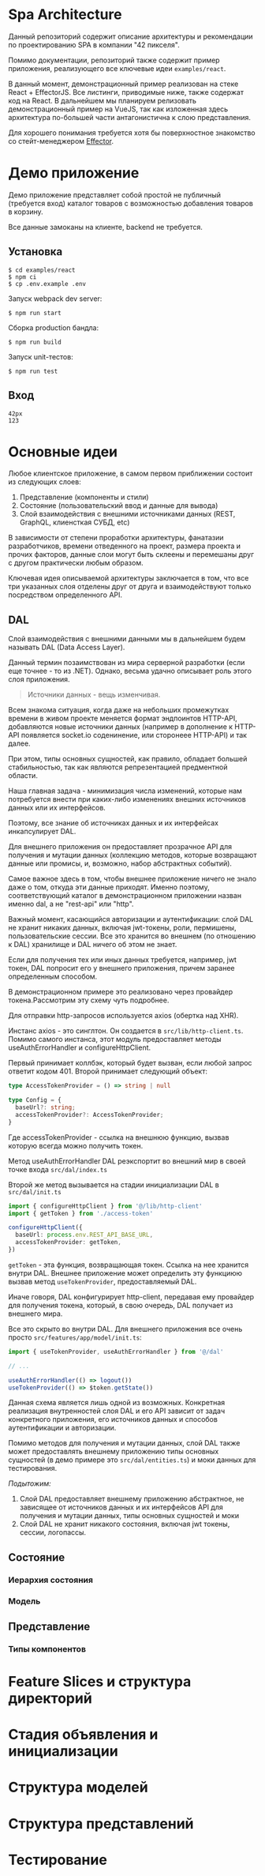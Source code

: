 # Spa Architecture

Данный репозиторий содержит описание архитектуры и рекомендации по проектированию SPA в компании "42 пикселя".

Помимо документации, репозиторий также содержит пример приложения, реализующего все ключевые идеи ```examples/react```.

В данный момент, демонстрационный пример реализован на стеке React + EffectorJS. Все листинги, приводимые ниже, также содержат код на React. 
В дальнейшем мы планируем релизовать  демонстрационный пример на VueJS, так как изложенная здесь архитектура по-большей части антагонистична к слою представления.

Для хорошего понимания требуется хотя бы поверхностное знакомство со стейт-менеджером  [Effector](https://effector.now.sh/docs/introduction/installation).

# Демо приложение

Демо приложение представляет собой простой не публичный (требуется вход) каталог товаров с возможностью добавления товаров в корзину. 

Все данные замоканы на клиенте, backend не требуется.

## Установка

```
$ cd examples/react
$ npm ci
$ cp .env.example .env
```

Запуск webpack dev server:
```
$ npm run start
```

Сборка production бандла:
```
$ npm run build
```
Запуск unit-тестов:
```
$ npm run test
```

## Вход 
```
42px
123
```

# Основные идеи

Любое клиентское приложение, в самом первом приближении состоит из следующих слоев:

1. Представление (компоненты и стили)
2. Состояние (пользовательский ввод и данные для вывода)
3. Слой взаимодействия с внешними источниками данных (REST, GraphQL, клиенсткая СУБД, etc)

В зависимости от степени проработки архитектуры, фанатазии разработчиков, времени отведенного на проект, размера проекта и прочих факторов, данные слои могут быть склеены и перемешаны друг с другом практически любым образом. 

Ключевая идея описываемой архитектуры заключается в том, что все три указанных слоя отделены друг от друга и взаимодействуют только посредством определенного API.

## DAL 

Слой взаимодействия с внешними данными мы в дальнейшем будем называть DAL (Data Access Layer). 

Данный термин позаимствован из мира серверной разработки (если еще точнее - то из .NET). Однако, весьма удачно описывает роль этого слоя приложения. 

> Источники данных - вещь изменчивая. 

Всем знакома ситуация, когда даже на небольших промежутках времени в живом проекте меняется формат эндпоинтов HTTP-API, добавляются новые источники данных (например в дополнение к HTTP-API появляется socket.io соденинение, или сторонеее HTTP-API) и так далее. 

При этом, типы основных сущностей, как правило, обладает большей стабильностью, так как являются репрезентацией предментной области. 

Наша главная задача - минимизация числа изменений, которые нам потребуется внести при каких-либо изменениях внешних источников данных или их интерфейсов. 

Поэтому, все знание об источниках данных и их интерфейсах инкапсулирует DAL. 

Для внешнего приложения он предоставляет прозрачное API для получения и мутации данных (коллекцию методов, которые возвращают данные или промисы, и, возможно, набор абстрактных событий). 

Самое важное здесь в том, чтобы внешнее приложение ничего не знало даже о том, откуда эти данные приходят. Именно поэтому, соответствующий каталог в демонстрационном приложении назван именно dal, а не "rest-api" или "http". 

Важный момент, касающийся авторизации и аутентификации: слой DAL не хранит никаких данных, включая jwt-токены, роли, пермишены, пользовательские сессии. Все это хранится во внешнем (по отношению к DAL) хранилище и DAL ничего об этом не знает.

Если для получения тех или иных данных требуется, например, jwt токен, DAL попросит его у внешнего приложения, причем заранее определенным способом.

В демонстрационном примере это реализовано через провайдер токена.Рассмотрим эту схему чуть подробнее.

Для отправки http-запросов используется axios (обертка над XHR).

Инстанс axios - это синглтон. Он создается в ```src/lib/http-client.ts```. Помимо самого инстанса, этот модуль предоставляет методы useAuthErrorHandler и configureHttpClient.

Первый принимает коллбэк, который будет вызван, если любой запрос ответит кодом 401. 
Второй принимает следующий объект:

```typescript
type AccessTokenProvider = () => string | null

type Config = {
  baseUrl?: string;
  accessTokenProvider?: AccessTokenProvider;
}
```

Где accessTokenProvider - ссылка на внешнюю функцию, вызвав которую всегда можно получить токен.

Метод useAuthErrorHandler DAL реэкспортит во внешний мир в своей точке входа ```src/dal/index.ts```

Второй же метод вызывается на стадии инициализации DAL в ```src/dal/init.ts```

```typescript
import { configureHttpClient } from '@/lib/http-client'
import { getToken } from './access-token'

configureHttpClient({
  baseUrl: process.env.REST_API_BASE_URL,
  accessTokenProvider: getToken,
})
```

```getToken``` - эта функция, возвращающая токен. Ссылка на нее хранится внутри DAL. Внешнее приложение может определить эту функциюю вызвав метод ```useTokenProvider```, предоставляемый DAL. 

Иначе говоря, DAL конфигурирует http-client, передавая ему провайдер для получения токена, который, в свою очередь, DAL получает из внешнего мира. 

Все это скрыто во внутри DAL. Для внешнего приложения все очень просто ```src/features/app/model/init.ts```:

```typescript
import { useTokenProvider, useAuthErrorHandler } from '@/dal'

// ...

useAuthErrorHandler(() => logout())
useTokenProvider(() => $token.getState())
```

Данная схема является лишь одной из возможных. Конкретная реализация внутренностей слоя DAL и его API зависит от задач конкретного приложения, его источников данных и способов аутентификации и авторизации. 

Помимо методов для получения и мутации данных, слой DAL также может предоставлять внешнему приложению типы основных сущностей (в демо примере это ```src/dal/entities.ts```) и моки данных для тестирования. 

*Подытожим:*

1. Слой DAL предоставляет внешнему приложению абстрактное, не зависящее от источников данных и их интерфейсов API для получения и мутации данных, типы основных сущностей и моки 
2. Слой DAL не хранит никакого состояния, включая jwt токены, сессии, логопассы. 


## Состояние
### Иерархия состояния 
### Модель


## Представление
### Типы компонентов

# Feature Slices и структура директорий
# Стадия объявления и инициализации 
# Структура моделей
# Структура представлений
# Тестирование






















